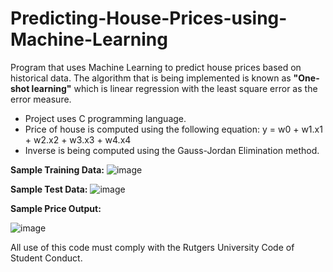 # Predicting-House-Prices-using-Machine-Learning
Program that uses Machine Learning to predict house prices based on historical data. The algorithm that is being implemented is known as **"One-shot learning"** which is linear regression with the least square error as the error measure.

* Project uses C programming language.
* Price of house is computed using the following equation: y = w0 + w1.x1 + w2.x2 + w3.x3 + w4.x4
* Inverse is being computed using the Gauss-Jordan Elimination method.

**Sample Training Data:**
![image](https://user-images.githubusercontent.com/39894720/48307600-5608d880-e51e-11e8-903c-550f576e3394.png)

**Sample Test Data:**
![image](https://user-images.githubusercontent.com/39894720/48307606-805a9600-e51e-11e8-8fbe-6155486ede5d.png)

**Sample Price Output:**

![image](https://user-images.githubusercontent.com/39894720/48307608-8f414880-e51e-11e8-9b5b-938b43a7c121.png)


All use of this code must comply with the Rutgers University Code of Student Conduct.




